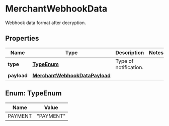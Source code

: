 

# MerchantWebhookData

Webhook data format after decryption.

## Properties

| Name | Type | Description | Notes |
|------------ | ------------- | ------------- | -------------|
|**type** | [**TypeEnum**](#TypeEnum) | Type of notification. |  |
|**payload** | [**MerchantWebhookDataPayload**](MerchantWebhookDataPayload.md) |  |  |



## Enum: TypeEnum

| Name | Value |
|---- | -----|
| PAYMENT | &quot;PAYMENT&quot; |



